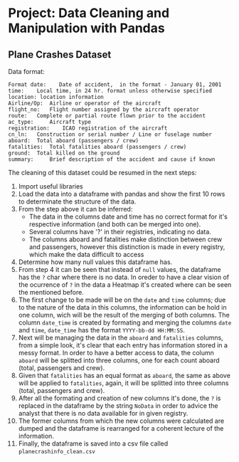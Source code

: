 # Project: Data Cleaning and Manipulation with Pandas

## Plane Crashes Dataset 
 
Data format:  

```
Format date:    Date of accident,  in the format - January 01, 2001 
time:    Local time, in 24 hr. format unless otherwise specified
location: location information
Airline/Op:  Airline or operator of the aircraft
flight_no:   Flight number assigned by the aircraft operator
route:   Complete or partial route flown prior to the accident
ac_type:     Aircraft type
registration:    ICAO registration of the aircraft
cn_ln:   Construction or serial number / Line or fuselage number
aboard:  Total aboard (passengers / crew)
fatalities:  Total fatalities aboard (passengers / crew)
ground:  Total killed on the ground
summary:     Brief description of the accident and cause if known
```

The cleaning of this dataset could be resumed in the next steps:

1. Import useful libraries
2. Load the data into a dataframe with pandas and show the first 10 rows to determinate the structure of the data.
3. From the step above it can be inferred:
    - The data in the columns date and time has no correct format for it's respective information (and both can be merged into one).
    - Several columns have '?' in their registries, indicating no data.
    - The columns aboard and fatalities make distinction between crew and passengers, however this distinction is made in every registry, which make the data difficult to access
4. Determine how many null values this dataframe has.
5. From step 4 it can be seen that instead of `null` values, the dataframe has the `?` char where there is no data. In oreder to have a clear vision of the ocurrence of `?` in the data a Heatmap it's created where can be seen the mentioned before.
6. The first change to be made will be on the `date` and `time` columns; due to the nature of the data in this columns, the information can be hold in one column, wich will be the result of the merging of both columns. The column `date_time` is created by formating and merging the columns `date` and `time`, `date_time` has the format `YYYY-bb-dd HH:MM:SS`.
7. Next will be managing the data in the `aboard` and `fatalities` columns, from a simple look, it's clear that each entry has information stored in a messy format. In order to have a better access to data, the column `aboard` will be splitted into three columns, one for each count aboard (total, passengers and crew).
8. Given that `fatalities` has an equal format as `aboard`, the same as above will be applied to `fatalities`, again, it will be splitted into three columns (total, passengers and crew).
9. After all the formating and creation of new columns it's done, the `?` is replaced in the dataframe by the string `NoData` in order to advice the analyst that there is no data available for in given registry.
10. The former columns from which the new columns were calculated are dumped and the dataframe is rearranged for a coherent lecture of the information.
11. Finally, the dataframe is saved into a csv file called `planecrashinfo_clean.csv`

